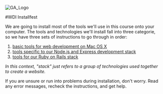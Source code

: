 
![GA_Logo](https://raw.github.com/generalassembly/ga-ruby-on-rails-for-devs/master/images/ga.png)

#WDI Installfest 

We are going to install most of the tools we'll use in this course onto your computer. The tools and technologies we'll install fall into three categorie, so we have three sets of instructions to go through in order:

1. <a href="https://github.com/sf-wdi-22-23/installfest/blob/master/mac_dev_tools.md" target="_blank">basic tools for web development on Mac OS X</a>
2. <a href="https://github.com/sf-wdi-22-23/installfest/blob/master/express_stack.md" target="_blank">tools specific to our Node.js and Express development stack</a>
3. <a href="https://github.com/sf-wdi-22-23/installfest/blob/master/ruby_on_rails_stack.md" target="_blank">tools for our Ruby on Rails stack</a>

*In this context, "stack" just refers to a group of technologies used together to create a website.*

If you are unsure or run into problems during installation, don't worry. Read any error messages, recheck the instructions, and get help.
	
 
